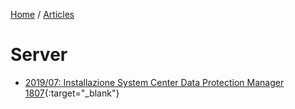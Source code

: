 [Home](/) / [Articles](/docs/articles)
# Server
* [2019/07: Installazione System Center Data Protection Manager 1807](2019-07/Installazione%20System%20Center%20Data%20Protection%20Manager%201807.pdf){:target="_blank"}
